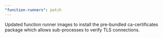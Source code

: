 ```yaml
---
"function-runners": patch
---
```


Updated function runner images to install the pre-bundled ca-certificates
package which allows sub-processes to verify TLS connections.
